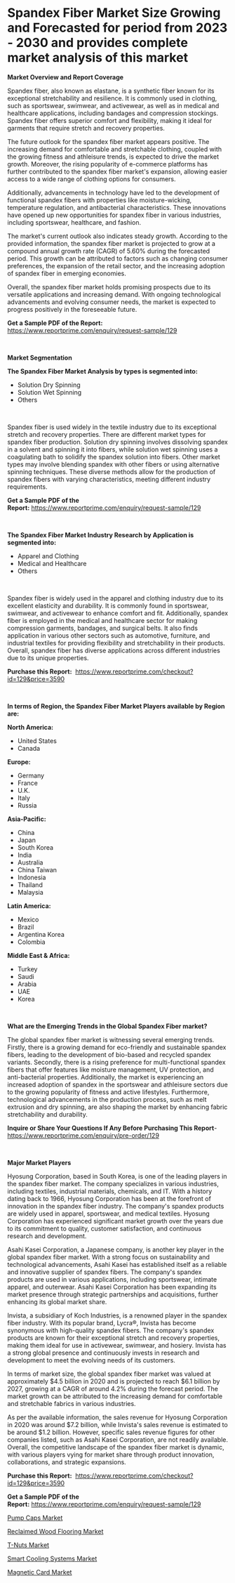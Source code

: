 <p><h1>Spandex Fiber Market Size Growing and Forecasted for period from 2023 - 2030 and provides complete market analysis of this market</h1></p><p><strong>Market Overview and Report Coverage</strong></p>
<p><p>Spandex fiber, also known as elastane, is a synthetic fiber known for its exceptional stretchability and resilience. It is commonly used in clothing, such as sportswear, swimwear, and activewear, as well as in medical and healthcare applications, including bandages and compression stockings. Spandex fiber offers superior comfort and flexibility, making it ideal for garments that require stretch and recovery properties.</p><p>The future outlook for the spandex fiber market appears positive. The increasing demand for comfortable and stretchable clothing, coupled with the growing fitness and athleisure trends, is expected to drive the market growth. Moreover, the rising popularity of e-commerce platforms has further contributed to the spandex fiber market's expansion, allowing easier access to a wide range of clothing options for consumers.</p><p>Additionally, advancements in technology have led to the development of functional spandex fibers with properties like moisture-wicking, temperature regulation, and antibacterial characteristics. These innovations have opened up new opportunities for spandex fiber in various industries, including sportswear, healthcare, and fashion.</p><p>The market's current outlook also indicates steady growth. According to the provided information, the spandex fiber market is projected to grow at a compound annual growth rate (CAGR) of 5.60% during the forecasted period. This growth can be attributed to factors such as changing consumer preferences, the expansion of the retail sector, and the increasing adoption of spandex fiber in emerging economies.</p><p>Overall, the spandex fiber market holds promising prospects due to its versatile applications and increasing demand. With ongoing technological advancements and evolving consumer needs, the market is expected to progress positively in the foreseeable future.</p></p>
<p><strong>Get a Sample PDF of the Report:</strong> <a href="https://www.reportprime.com/enquiry/request-sample/129">https://www.reportprime.com/enquiry/request-sample/129</a></p>
<p>&nbsp;</p>
<p><strong>Market Segmentation</strong></p>
<p><strong>The Spandex Fiber Market Analysis by types is segmented into:</strong></p>
<p><ul><li>Solution Dry Spinning</li><li>Solution Wet Spinning</li><li>Others</li></ul></p>
<p>&nbsp;</p>
<p><p>Spandex fiber is used widely in the textile industry due to its exceptional stretch and recovery properties. There are different market types for spandex fiber production. Solution dry spinning involves dissolving spandex in a solvent and spinning it into fibers, while solution wet spinning uses a coagulating bath to solidify the spandex solution into fibers. Other market types may involve blending spandex with other fibers or using alternative spinning techniques. These diverse methods allow for the production of spandex fibers with varying characteristics, meeting different industry requirements.</p></p>
<p><strong>Get a Sample PDF of the Report:</strong>&nbsp;<a href="https://www.reportprime.com/enquiry/request-sample/129">https://www.reportprime.com/enquiry/request-sample/129</a></p>
<p>&nbsp;</p>
<p><strong>The Spandex Fiber Market Industry Research by Application is segmented into:</strong></p>
<p><ul><li>Apparel and Clothing</li><li>Medical and Healthcare</li><li>Others</li></ul></p>
<p>&nbsp;</p>
<p><p>Spandex fiber is widely used in the apparel and clothing industry due to its excellent elasticity and durability. It is commonly found in sportswear, swimwear, and activewear to enhance comfort and fit. Additionally, spandex fiber is employed in the medical and healthcare sector for making compression garments, bandages, and surgical belts. It also finds application in various other sectors such as automotive, furniture, and industrial textiles for providing flexibility and stretchability in their products. Overall, spandex fiber has diverse applications across different industries due to its unique properties.</p></p>
<p><strong>Purchase this Report:</strong>&nbsp; <a href="https://www.reportprime.com/checkout?id=129&price=3590">https://www.reportprime.com/checkout?id=129&price=3590</a></p>
<p>&nbsp;</p>
<p><strong>In terms of Region, the Spandex Fiber Market Players available by Region are:</strong></p>
<p>
    <p> <strong> North America: </strong>
        <ul>
            <li>United States</li>
            <li>Canada</li>
        </ul>
        </p> 
    <p> <strong> Europe: </strong>
        <ul>
            <li>Germany</li>
            <li>France</li>
            <li>U.K.</li>
            <li>Italy</li>
            <li>Russia</li>
        </ul>
        </p> 
    <p> <strong> Asia-Pacific: </strong>
        <ul>
            <li>China</li>
            <li>Japan</li>
            <li>South Korea</li>
            <li>India</li>
            <li>Australia</li>
            <li>China Taiwan</li>
            <li>Indonesia</li>
            <li>Thailand</li>
            <li>Malaysia</li>
        </ul>
        </p> 
    <p> <strong> Latin America: </strong>
        <ul>
            <li>Mexico</li>
            <li>Brazil</li>
            <li>Argentina Korea</li>
            <li>Colombia</li>
        </ul>
        </p> 
    <p> <strong> Middle East & Africa: </strong>
        <ul>
            <li>Turkey</li>
            <li>Saudi</li>
            <li>Arabia</li>
            <li>UAE</li>
            <li>Korea</li>
        </ul>
    </p>
    </p>
<p>&nbsp;</p>
<p><strong>What are the Emerging Trends in the Global Spandex Fiber market?</strong></p>
<p><p>The global spandex fiber market is witnessing several emerging trends. Firstly, there is a growing demand for eco-friendly and sustainable spandex fibers, leading to the development of bio-based and recycled spandex variants. Secondly, there is a rising preference for multi-functional spandex fibers that offer features like moisture management, UV protection, and anti-bacterial properties. Additionally, the market is experiencing an increased adoption of spandex in the sportswear and athleisure sectors due to the growing popularity of fitness and active lifestyles. Furthermore, technological advancements in the production process, such as melt extrusion and dry spinning, are also shaping the market by enhancing fabric stretchability and durability.</p></p>
<p><strong>Inquire or Share Your Questions If Any Before Purchasing This Report</strong>- <a href="https://www.reportprime.com/enquiry/pre-order/129">https://www.reportprime.com/enquiry/pre-order/129</a></p>
<p>&nbsp;</p>
<p><strong>Major Market Players</strong></p>
<p><p>Hyosung Corporation, based in South Korea, is one of the leading players in the spandex fiber market. The company specializes in various industries, including textiles, industrial materials, chemicals, and IT. With a history dating back to 1966, Hyosung Corporation has been at the forefront of innovation in the spandex fiber industry. The company's spandex products are widely used in apparel, sportswear, and medical textiles. Hyosung Corporation has experienced significant market growth over the years due to its commitment to quality, customer satisfaction, and continuous research and development.</p><p>Asahi Kasei Corporation, a Japanese company, is another key player in the global spandex fiber market. With a strong focus on sustainability and technological advancements, Asahi Kasei has established itself as a reliable and innovative supplier of spandex fibers. The company's spandex products are used in various applications, including sportswear, intimate apparel, and outerwear. Asahi Kasei Corporation has been expanding its market presence through strategic partnerships and acquisitions, further enhancing its global market share.</p><p>Invista, a subsidiary of Koch Industries, is a renowned player in the spandex fiber industry. With its popular brand, Lycra®, Invista has become synonymous with high-quality spandex fibers. The company's spandex products are known for their exceptional stretch and recovery properties, making them ideal for use in activewear, swimwear, and hosiery. Invista has a strong global presence and continuously invests in research and development to meet the evolving needs of its customers.</p><p>In terms of market size, the global spandex fiber market was valued at approximately $4.5 billion in 2020 and is projected to reach $6.1 billion by 2027, growing at a CAGR of around 4.2% during the forecast period. The market growth can be attributed to the increasing demand for comfortable and stretchable fabrics in various industries.</p><p>As per the available information, the sales revenue for Hyosung Corporation in 2020 was around $7.2 billion, while Invista's sales revenue is estimated to be around $1.2 billion. However, specific sales revenue figures for other companies listed, such as Asahi Kasei Corporation, are not readily available. Overall, the competitive landscape of the spandex fiber market is dynamic, with various players vying for market share through product innovation, collaborations, and strategic expansions.</p></p>
<p><strong>Purchase this Report:</strong>&nbsp;&nbsp;<a href="https://www.reportprime.com/checkout?id=129&price=3590">https://www.reportprime.com/checkout?id=129&price=3590</a></p>
<p></p>
<p><strong>Get a Sample PDF of the Report:</strong>&nbsp;<a href="https://www.reportprime.com/enquiry/request-sample/129">https://www.reportprime.com/enquiry/request-sample/129</a></p>
<p><p><a href="https://www.linkedin.com/pulse/pump-caps-market-research-report-provides-thorough-industry-bkkuc/">Pump Caps Market</a></p><p><a href="https://www.linkedin.com/pulse/reclaimed-wood-flooring-market-research-report-unlocks-zvf6c/">Reclaimed Wood Flooring Market</a></p><p><a href="https://www.linkedin.com/pulse/t-nuts-market-research-report-provides-thorough-industry-cnn5c/">T-Nuts Market</a></p><p><a href="https://medium.com/@stephenstevens11/smart-cooling-systems-market-exploring-market-share-market-trends-and-future-growth-13dd5f293243">Smart Cooling Systems Market</a></p><p><a href="https://medium.com/@yuvrajsinghrp23/magnetic-card-market-analysis-its-cagr-market-segmentation-and-global-industry-overview-37d09e008a16">Magnetic Card Market</a></p></p>